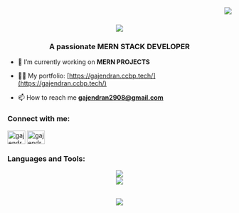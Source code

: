 <img align="right" src="https://visitor-badge.laobi.icu/badge?page_id=gajendranasokkumar.gajendranasokkumar" />

<h1 align="center">
    <img src="https://readme-typing-svg.herokuapp.com/?font=Righteous&size=35&center=true&vCenter=true&width=500&height=70&duration=4000&lines=Hi+There!+👋;+I'm+Gajendran!;" />
</h1>
<h3 align="center">A passionate MERN STACK DEVELOPER </h3>

- 🔭 I’m currently working on **MERN PROJECTS**

- 👨‍💻 My portfolio:  [https://gajendran.ccbp.tech/](https://gajendran.ccbp.tech/)

- 📫 How to reach me **gajendran2908@gmail.com**

<h3 align="left">Connect with me:</h3>
<p align="left">
<a href="https://linkedin.com/in/gajendranasokkumar" target="blank"><img align="center" src="https://raw.githubusercontent.com/rahuldkjain/github-profile-readme-generator/master/src/images/icons/Social/linked-in-alt.svg" alt="gajendranasokkumar" height="30" width="40" /></a>
<a href="https://www.leetcode.com/gajendrana" target="blank"><img align="center" src="https://raw.githubusercontent.com/rahuldkjain/github-profile-readme-generator/master/src/images/icons/Social/leet-code.svg" alt="gajendrana" height="30" width="40" /></a>
</p>

<h3 align="left">Languages and Tools:</h3>
<div align="center">
    <img src="https://skillicons.dev/icons?i=react,redux,bootstrap,html,css,vscode,github,git,tailwind" /><br>
    <img src="https://skillicons.dev/icons?i=nodejs,javascript,express,firebase,mongodb,c,java,python,mysql,redis" /><br>
</div>
<br />

<!--<center>
    <p><img align="center" src="https://github-readme-stats.vercel.app/api/top-langs?username=gajendranasokkumar&show_icons=true&locale=en&layout=compact" alt="gajendranasokkumar" /></p>
</center>-->

<!--<p><img align="center" src="https://github-readme-streak-stats.herokuapp.com/?user=gajendranasokkumar&" alt="gajendranasokkumar" /></p>-->
<p align="center">
  <img  align=top flex-grow=1 src="https://leetcard.jacoblin.cool/GajendranA?theme=dark&font=Nunito&ext=heatmap" />  
</p>

